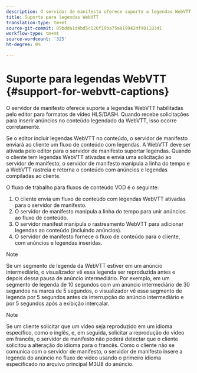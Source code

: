 ```yaml
---
description: O servidor de manifesto oferece suporte a legendas WebVTT habilitadas pelo editor para todos os formatos de vídeo HLS. Quando recebe solicitações para inserir anúncios no conteúdo legendado da WebVTT, isso ocorre corretamente.
title: Suporte para legendas WebVTT
translation-type: tm+mt
source-git-commit: 89bdda1d4bd5c126f19ba75a819942df901183d1
workflow-type: tm+mt
source-wordcount: '325'
ht-degree: 0%

---
```



# Suporte para legendas WebVTT {#support-for-webvtt-captions}

O servidor de manifesto oferece suporte a legendas WebVTT habilitadas pelo editor para formatos de vídeo HLS/DASH. Quando recebe solicitações para inserir anúncios no conteúdo legendado da WebVTT, isso ocorre corretamente.

Se o editor incluir legendas WebVTT no conteúdo, o servidor de manifesto enviará ao cliente um fluxo de conteúdo com legendas. A WebVTT deve ser ativada pelo editor para o servidor de manifesto suportar legendas. Quando o cliente tem legendas WebVTT ativadas e envia uma solicitação ao servidor de manifesto, o servidor de manifesto manipula a linha do tempo e a WebVTT rastreia e retorna o conteúdo com anúncios e legendas compiladas ao cliente.

O fluxo de trabalho para fluxos de conteúdo VOD é o seguinte:

1. O cliente envia um fluxo de conteúdo com legendas WebVTT ativadas para o servidor de manifesto.
1. O servidor de manifesto manipula a linha do tempo para unir anúncios ao fluxo de conteúdo.
1. O servidor manifest manipula o rastreamento WebVTT para adicionar legendas ao conteúdo (incluindo anúncios).
1. O servidor de manifesto fornece o fluxo de conteúdo para o cliente, com anúncios e legendas inseridas.

>[!NOTE]
>
>Se um segmento de legenda da WebVTT estiver em um anúncio intermediário, o visualizador vê essa legenda ser reproduzida antes e depois dessa pausa de anúncio intermediário. Por exemplo, em um segmento de legenda de 10 segundos com um anúncio intermediário de 30 segundos na marca de 5 segundos, o visualizador vê esse segmento de legenda por 5 segundos antes da interrupção do anúncio intermediário e por 5 segundos após a exibição intercalar.

>[!NOTE]
>
>Se um cliente solicitar que um vídeo seja reproduzido em um idioma específico, como o inglês, e, em seguida, solicitar a reprodução do vídeo em francês, o servidor de manifesto não poderá detectar que o cliente solicitou a alteração do idioma para o francês. Como o cliente não se comunica com o servidor de manifesto, o servidor de manifesto insere a legenda do anúncio no fluxo de vídeo usando o primeiro idioma especificado no arquivo principal M3U8 do anúncio.

